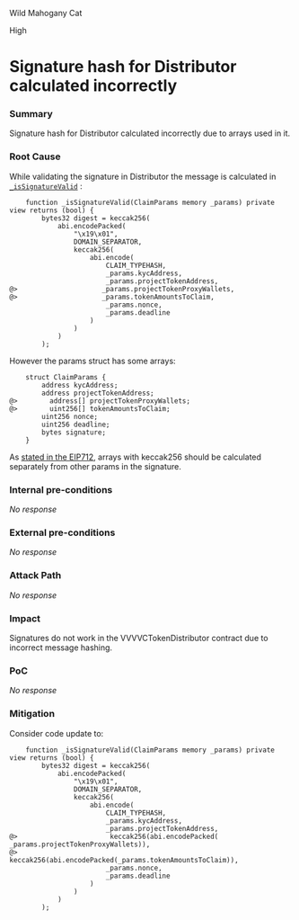 Wild Mahogany Cat

High

# Signature hash for Distributor calculated incorrectly

### Summary

Signature hash for Distributor calculated incorrectly due to arrays used in it.

### Root Cause

While validating the signature in Distributor the message is calculated in [`_isSignatureValid`](https://github.com/sherlock-audit/2024-11-vvv-exchange-update/blob/main/vvv-platform-smart-contracts/contracts/vc/VVVVCTokenDistributor.sol#L157) :

```solidity
    function _isSignatureValid(ClaimParams memory _params) private view returns (bool) {
        bytes32 digest = keccak256(
            abi.encodePacked(
                "\x19\x01",
                DOMAIN_SEPARATOR,
                keccak256(
                    abi.encode(
                        CLAIM_TYPEHASH,
                        _params.kycAddress,
                        _params.projectTokenAddress,
@>                     _params.projectTokenProxyWallets,
@>                     _params.tokenAmountsToClaim,
                        _params.nonce,
                        _params.deadline
                    )
                )
            )
        );
```

However the params struct has some arrays:

```solidity
    struct ClaimParams {
        address kycAddress;
        address projectTokenAddress;
@>        address[] projectTokenProxyWallets;
@>        uint256[] tokenAmountsToClaim;
        uint256 nonce;
        uint256 deadline;
        bytes signature;
    }
```

As [stated in the EIP712](https://eips.ethereum.org/EIPS/eip-712#definition-of-encodedata), arrays with keccak256 should be calculated separately from other params in the signature. 

### Internal pre-conditions

_No response_

### External pre-conditions

_No response_

### Attack Path

_No response_

### Impact

Signatures do not work in the VVVVCTokenDistributor contract due to incorrect message hashing. 

### PoC

_No response_

### Mitigation

Consider code update to:

```solidity
    function _isSignatureValid(ClaimParams memory _params) private view returns (bool) {
        bytes32 digest = keccak256(
            abi.encodePacked(
                "\x19\x01",
                DOMAIN_SEPARATOR,
                keccak256(
                    abi.encode(
                        CLAIM_TYPEHASH,
                        _params.kycAddress,
                        _params.projectTokenAddress,
@>                       keccak256(abi.encodePacked( _params.projectTokenProxyWallets)),
@>                        keccak256(abi.encodePacked(_params.tokenAmountsToClaim)),
                        _params.nonce,
                        _params.deadline
                    )
                )
            )
        );
```
